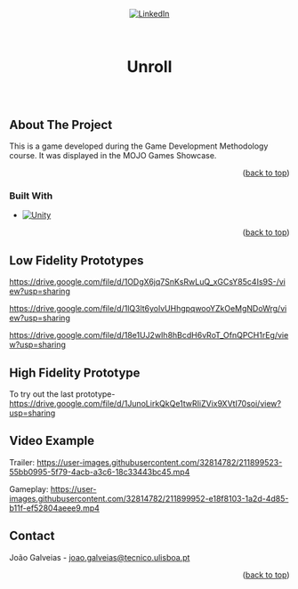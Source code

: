 <!-- Improved compatibility of back to top link: See: othneildrew/Best-README-Template#73 -->
<a name="readme-top"></a>
<!--
*** Thanks for checking out the Best-README-Template. If you have a suggestion
*** that would make this better, please fork the repo and create a pull request
*** or simply open an issue with the tag "enhancement".
*** Don't forget to give the project a star!
*** Thanks again! Now go create something AMAZING! :D
-->



<!-- PROJECT SHIELDS -->
<!--
*** I'm using markdown "reference style" links for readability.
*** Reference links are enclosed in brackets [ ] instead of parentheses ( ).
*** See the bottom of this document for the declaration of the reference variables
*** for contributors-url, forks-url, etc. This is an optional, concise syntax you may use.
*** https://www.markdownguide.org/basic-syntax/#reference-style-links
-->
<div align="center">

[![LinkedIn][linkedin-shield]][linkedin-url]

</div>



<!-- PROJECT LOGO -->
<br />
<div align="center">
<h3 style="font-size:200%;" align="center"><b>Unroll</b></h3>
<br />

</div>



<!-- ABOUT THE PROJECT -->
## About The Project

This is a game developed during the Game Development Methodology course.
It was displayed in the MOJO Games Showcase.

<p align="right">(<a href="#readme-top">back to top</a>)</p>



### Built With

* [![Unity][Unity.js]][Unity-url]


<p align="right">(<a href="#readme-top">back to top</a>)</p>

<!-- Low Fidelity Prototypes -->
## Low Fidelity Prototypes
https://drive.google.com/file/d/1ODgX6jq7SnKsRwLuQ_xGCsY85c4Is9S-/view?usp=sharing

https://drive.google.com/file/d/1lQ3lt6yolvUHhgpqwooYZkOeMgNDoWrg/view?usp=sharing
 
https://drive.google.com/file/d/18e1UJ2wIh8hBcdH6vRoT_OfnQPCH1rEg/view?usp=sharing 

<!-- High Fidelity Prototype -->
## High Fidelity Prototype

To try out the last prototype-https://drive.google.com/file/d/1JunoLirkQkQe1twRIiZVix9XVtI70soi/view?usp=sharing


<!-- USAGE EXAMPLES -->
## Video Example


Trailer:
https://user-images.githubusercontent.com/32814782/211899523-55bb0995-5f79-4acb-a3c6-18c33443bc45.mp4




Gameplay:
https://user-images.githubusercontent.com/32814782/211899952-e18f8103-1a2d-4d85-b11f-ef52804aeee9.mp4






<!-- CONTACT -->
## Contact

João Galveias - joao.galveias@tecnico.ulisboa.pt

<p align="right">(<a href="#readme-top">back to top</a>)</p>





<!-- MARKDOWN LINKS & IMAGES -->
<!-- https://www.markdownguide.org/basic-syntax/#reference-style-links -->
[linkedin-shield]: https://img.shields.io/badge/-LinkedIn-black.svg?style=for-the-badge&logo=linkedin&colorB=555
[linkedin-url]: https://www.linkedin.com/in/joao-galveias/
[product-screenshot]: images/screenshot.png
[Unity.js]: https://img.shields.io/badge/unity-000000?style=for-the-badge&logo=unity&logoColor=white
[Unity-url]: https://unity.com/
